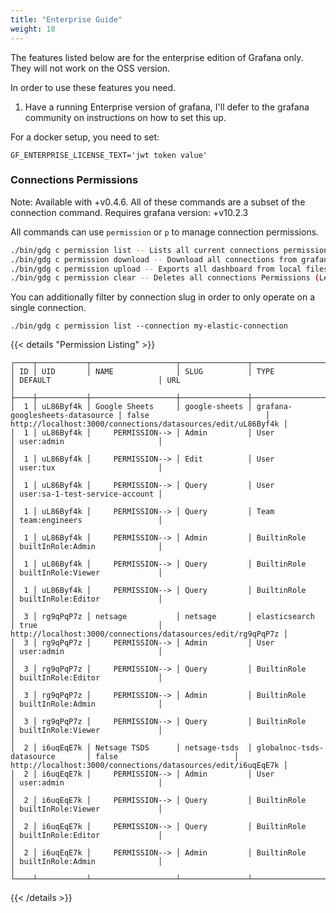 ```yaml
---
title: "Enterprise Guide"
weight: 18
---
```

The features listed below are for the enterprise edition of Grafana only.  They will not work on the OSS version.

In order to use these features you need.

1. Have a running Enterprise version of grafana, I'll defer to the grafana community on instructions on how to set this up.

For a docker setup, you need to set:

`GF_ENTERPRISE_LICENSE_TEXT='jwt token value'`

### Connections Permissions

Note:  Available with +v0.4.6.  All of these commands are a subset of the connection command.  Requires grafana version: +v10.2.3

All commands can use `permission` or `p` to manage connection permissions.

```sh
./bin/gdg c permission list -- Lists all current connections permissions
./bin/gdg c permission download -- Download all connections from grafana to local file system
./bin/gdg c permission upload -- Exports all dashboard from local filesystem (matching folder filter) to Grafana
./bin/gdg c permission clear -- Deletes all connections Permissions (Leaving only the default values)
```

You can additionally filter by connection slug in order to only operate on a single connection.

`./bin/gdg c permission list --connection my-elastic-connection `


{{< details "Permission Listing" >}}
```
┌────┬───────────┬───────────────────┬───────────────┬─────────────────────────────────┬────────────────────────────────┬──────────────────────────────────────────────────────────────┐
│ ID │ UID       │ NAME              │ SLUG          │ TYPE                            │ DEFAULT                        │ URL                                                          │
├────┼───────────┼───────────────────┼───────────────┼─────────────────────────────────┼────────────────────────────────┼──────────────────────────────────────────────────────────────┤
│  1 │ uL86Byf4k │ Google Sheets     │ google-sheets │ grafana-googlesheets-datasource │ false                          │ http://localhost:3000/connections/datasources/edit/uL86Byf4k │
│  1 │ uL86Byf4k │     PERMISSION--> │ Admin         │ User                            │ user:admin                     │                                                              │
│  1 │ uL86Byf4k │     PERMISSION--> │ Edit          │ User                            │ user:tux                       │                                                              │
│  1 │ uL86Byf4k │     PERMISSION--> │ Query         │ User                            │ user:sa-1-test-service-account │                                                              │
│  1 │ uL86Byf4k │     PERMISSION--> │ Query         │ Team                            │ team:engineers                 │                                                              │
│  1 │ uL86Byf4k │     PERMISSION--> │ Admin         │ BuiltinRole                     │ builtInRole:Admin              │                                                              │
│  1 │ uL86Byf4k │     PERMISSION--> │ Query         │ BuiltinRole                     │ builtInRole:Viewer             │                                                              │
│  1 │ uL86Byf4k │     PERMISSION--> │ Query         │ BuiltinRole                     │ builtInRole:Editor             │                                                              │
│  3 │ rg9qPqP7z │ netsage           │ netsage       │ elasticsearch                   │ true                           │ http://localhost:3000/connections/datasources/edit/rg9qPqP7z │
│  3 │ rg9qPqP7z │     PERMISSION--> │ Admin         │ User                            │ user:admin                     │                                                              │
│  3 │ rg9qPqP7z │     PERMISSION--> │ Query         │ BuiltinRole                     │ builtInRole:Editor             │                                                              │
│  3 │ rg9qPqP7z │     PERMISSION--> │ Admin         │ BuiltinRole                     │ builtInRole:Admin              │                                                              │
│  3 │ rg9qPqP7z │     PERMISSION--> │ Query         │ BuiltinRole                     │ builtInRole:Viewer             │                                                              │
│  2 │ i6uqEqE7k │ Netsage TSDS      │ netsage-tsds  │ globalnoc-tsds-datasource       │ false                          │ http://localhost:3000/connections/datasources/edit/i6uqEqE7k │
│  2 │ i6uqEqE7k │     PERMISSION--> │ Admin         │ User                            │ user:admin                     │                                                              │
│  2 │ i6uqEqE7k │     PERMISSION--> │ Query         │ BuiltinRole                     │ builtInRole:Viewer             │                                                              │
│  2 │ i6uqEqE7k │     PERMISSION--> │ Query         │ BuiltinRole                     │ builtInRole:Editor             │                                                              │
│  2 │ i6uqEqE7k │     PERMISSION--> │ Admin         │ BuiltinRole                     │ builtInRole:Admin              │                                                              │
└────┴───────────┴───────────────────┴───────────────┴─────────────────────────────────┴────────────────────────────────┴──────────────────────────────────────────────────────────────┘
```
{{< /details >}}


